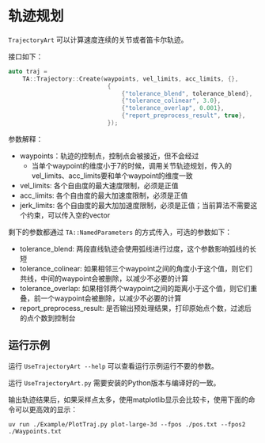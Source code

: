 # 轨迹规划

`TrajectoryArt` 可以计算速度连续的关节或者笛卡尔轨迹。

接口如下：
```c++
auto traj =
    TA::Trajectory::Create(waypoints, vel_limits, acc_limits, {},
                            {
                                {"tolerance_blend", tolerance_blend},
                                {"tolerance_colinear", 3.0},
                                {"tolerance_overlap", 0.001},
                                {"report_preprocess_result", true},
                            });
```

参数解释：
- waypoints：轨迹的控制点，控制点会被接近，但不会经过
  - 当单个waypoint的维度小于7的时候，调用关节轨迹规划，传入的vel_limits、acc_limits要和单个waypoint的维度一致
- vel_limits: 各个自由度的最大速度限制，必须是正值
- acc_limits: 各个自由度的最大加速度限制，必须是正值
- jerk_limits: 各个自由度的最大加加速度限制，必须是正值；当前算法不需要这个约束，可以传入空的vector

剩下的参数都通过 `TA::NamedParameters` 的方式传入，可选的参数如下：
- tolerance_blend: 两段直线轨迹会使用弧线进行过度，这个参数影响弧线的长短
- tolerance_colinear: 如果相邻三个waypoint之间的角度小于这个值，则它们共线，中间的waypoint会被删除，以减少不必要的计算
- tolerance_overlap: 如果相邻两个waypoint之间的距离小于这个值，则它们重叠，前一个waypoint会被删除，以减少不必要的计算
- report_preprocess_result: 是否输出预处理结果，打印原始点个数，过滤后的点个数到控制台


## 运行示例
运行 `UseTrajectoryArt --help` 可以查看运行示例运行不要的参数。

运行 `UseTrajectoryArt.py` 需要安装的Python版本与编译好的一致。

输出轨迹结果后，如果采样点太多，使用matplotlib显示会比较卡，使用下面的命令可以更高效的显示：

```shell
uv run ./Example/PlotTraj.py plot-large-3d --fpos ./pos.txt --fpos2 ./Waypoints.txt
```